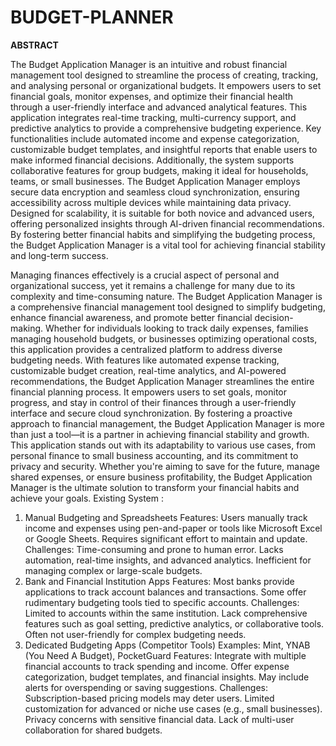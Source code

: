 # BUDGET-PLANNER
**ABSTRACT**

The Budget Application Manager is an intuitive and robust financial management tool designed 
to streamline the process of creating, tracking, and analysing personal or organizational 
budgets. It empowers users to set financial goals, monitor expenses, and optimize their 
financial health through a user-friendly interface and advanced analytical features. 
This application integrates real-time tracking, multi-currency support, and predictive analytics 
to provide a comprehensive budgeting experience. Key functionalities include automated 
income and expense categorization, customizable budget templates, and insightful reports that 
enable users to make informed financial decisions. Additionally, the system supports 
collaborative features for group budgets, making it ideal for households, teams, or small 
businesses. 
The Budget Application Manager employs secure data encryption and seamless cloud 
synchronization, ensuring accessibility across multiple devices while maintaining data privacy. 
Designed for scalability, it is suitable for both novice and advanced users, offering personalized 
insights through AI-driven financial recommendations. 
By fostering better financial habits and simplifying the budgeting process, the Budget 
Application Manager is a vital tool for achieving financial stability and long-term success. 

Managing finances effectively is a crucial aspect of personal and organizational success, yet it 
remains a challenge for many due to its complexity and time-consuming nature. The Budget 
Application Manager is a comprehensive financial management tool designed to simplify 
budgeting, enhance financial awareness, and promote better financial decision-making. 
Whether for individuals looking to track daily expenses, families managing household budgets, 
or businesses optimizing operational costs, this application provides a centralized platform to 
address diverse budgeting needs. 
With features like automated expense tracking, customizable budget creation, real-time 
analytics, and AI-powered recommendations, the Budget Application Manager streamlines the 
entire financial planning process. It empowers users to set goals, monitor progress, and stay in 
control of their finances through a user-friendly interface and secure cloud synchronization. By 
fostering a proactive approach to financial management, the Budget Application Manager is 
more than just a tool—it is a partner in achieving financial stability and growth. 
This application stands out with its adaptability to various use cases, from personal finance to 
small business accounting, and its commitment to privacy and security. Whether you're aiming 
to save for the future, manage shared expenses, or ensure business profitability, the Budget 
Application Manager is the ultimate solution to transform your financial habits and achieve 
your goals. 
Existing System : 
1. Manual Budgeting and Spreadsheets 
Features: 
Users manually track income and expenses using pen-and-paper or tools like Microsoft Excel 
or Google Sheets. 
Requires significant effort to maintain and update. 
Challenges: 
Time-consuming and prone to human error. 
Lacks automation, real-time insights, and advanced analytics. 
Inefficient for managing complex or large-scale budgets. 
2. Bank and Financial Institution Apps 
Features: 
Most banks provide applications to track account balances and transactions. 
Some offer rudimentary budgeting tools tied to specific accounts. 
Challenges: 
Limited to accounts within the same institution. 
Lack comprehensive features such as goal setting, predictive analytics, or collaborative tools. 
Often not user-friendly for complex budgeting needs. 
3. Dedicated Budgeting Apps (Competitor Tools) 
Examples: Mint, YNAB (You Need A Budget), PocketGuard 
Features: 
Integrate with multiple financial accounts to track spending and income. 
Offer expense categorization, budget templates, and financial insights. 
May include alerts for overspending or saving suggestions. 
Challenges: 
Subscription-based pricing models may deter users. 
Limited customization for advanced or niche use cases (e.g., small businesses). 
Privacy concerns with sensitive financial data. 
Lack of multi-user collaboration for shared budgets.
